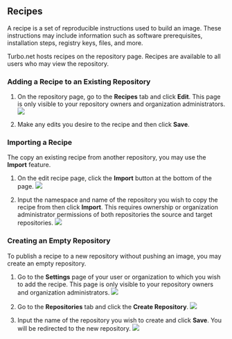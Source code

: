## Recipes

A recipe is a set of reproducible instructions used to build an image. These instructions may include information such as software prerequisites, installation steps, registry keys, files, and more.

Turbo.net hosts recipes on the repository page. Recipes are available to all users who may view the repository.

### Adding a Recipe to an Existing Repository

1. On the repository page, go to the **Recipes** tab and click **Edit**. This page is only visible to your repository owners and organization administrators.
![](/docs/hub/recipes/recipes-4.png)

2. Make any edits you desire to the recipe and then click **Save**.

### Importing a Recipe

The copy an existing recipe from another repository, you may use the **Import** feature.

1. On the edit recipe page, click the **Import** button at the bottom of the page.
![](/docs/hub/recipes/recipes-5.png)

2. Input the namespace and name of the repository you wish to copy the recipe from then click **Import**. This requires ownership or organization administrator permissions of both repositories the source and target repositories.
![](/docs/hub/recipes/recipes-6.png)

### Creating an Empty Repository

To publish a recipe to a new repository without pushing an image, you may create an empty repository.

1. Go to the **Settings** page of your user or organization to which you wish to add the recipe. This page is only visible to your repository owners and organization administrators.
![](/docs/hub/recipes/recipes-1.png)


2. Go to the **Repositories** tab and click the **Create Repository**.
![](/docs/hub/recipes/recipes-2.png)

3. Input the name of the repository you wish to create and click **Save**. You will be redirected to the new repository.
![](/docs/hub/recipes/recipes-3.png)